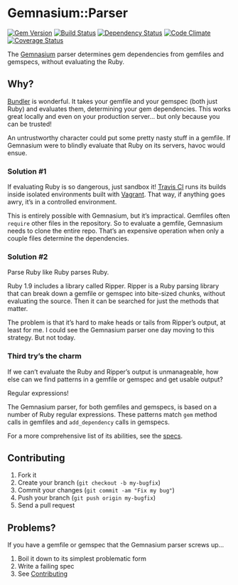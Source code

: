 # Gemnasium::Parser

[![Gem Version](https://badge.fury.io/rb/gemnasium-parser.png)](http://badge.fury.io/rb/gemnasium-parser)
[![Build Status](https://travis-ci.org/gemnasium/gemnasium-parser.png?branch=master)](https://travis-ci.org/laserlemon/gemnasium-parser)
[![Dependency Status](https://gemnasium.com/laserlemon/gemnasium-parser.png)](https://gemnasium.com/laserlemon/gemnasium-parser)
[![Code Climate](https://codeclimate.com/github/laserlemon/gemnasium-parser.png)](https://codeclimate.com/github/laserlemon/gemnasium-parser)
[![Coverage Status](https://coveralls.io/repos/laserlemon/gemnasium-parser/badge.png?branch=master)](https://coveralls.io/r/laserlemon/gemnasium-parser)

The [Gemnasium](https://gemnasium.com/) parser determines gem dependencies from gemfiles and gemspecs, without evaluating the Ruby.

## Why?

[Bundler](http://gembundler.com/) is wonderful. It takes your gemfile and your gemspec (both just Ruby) and evaluates them, determining your gem dependencies. This works great locally and even on your production server… but only because you can be trusted!

An untrustworthy character could put some pretty nasty stuff in a gemfile. If Gemnasium were to blindly evaluate that Ruby on its servers, havoc would ensue.

### Solution #1

If evaluating Ruby is so dangerous, just sandbox it! [Travis CI](http://travis-ci.org/) runs its builds inside isolated environments built with [Vagrant](http://vagrantup.com/). That way, if anything goes awry, it’s in a controlled environment.

This is entirely possible with Gemnasium, but it’s impractical. Gemfiles often `require` other files in the repository. So to evaluate a gemfile, Gemnasium needs to clone the entire repo. That’s an expensive operation when only a couple files determine the dependencies.

### Solution #2

Parse Ruby like Ruby parses Ruby.

Ruby 1.9 includes a library called Ripper. Ripper is a Ruby parsing library that can break down a gemfile or gemspec into bite-sized chunks, without evaluating the source. Then it can be searched for just the methods that matter.

The problem is that it’s hard to make heads or tails from Ripper’s output, at least for me. I could see the Gemnasium parser one day moving to this strategy. But not today.

### Third try’s the charm

If we can’t evaluate the Ruby and Ripper’s output is unmanageable, how else can we find patterns in a gemfile or gemspec and get usable output?

Regular expressions!

The Gemnasium parser, for both gemfiles and gemspecs, is based on a number of Ruby regular expressions. These patterns match `gem` method calls in gemfiles and `add_dependency` calls in gemspecs.

For a more comprehensive list of its abilities, see the [specs](https://github.com/laserlemon/gemnasium-parser/tree/master/spec).

## Contributing <a name="contributing"></a>

1. Fork it
2. Create your branch (`git checkout -b my-bugfix`)
3. Commit your changes (`git commit -am "Fix my bug"`)
4. Push your branch (`git push origin my-bugfix`)
5. Send a pull request

## Problems?

If you have a gemfile or gemspec that the Gemnasium parser screws up…

1. Boil it down to its simplest problematic form
2. Write a failing spec
3. See [Contributing](#contributing)
